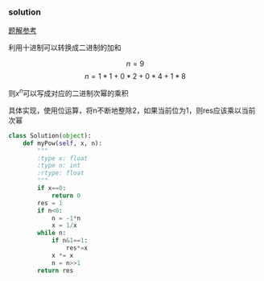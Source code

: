 ### solution

[题解参考](https://leetcode-cn.com/problems/shu-zhi-de-zheng-shu-ci-fang-lcof/solution/mian-shi-ti-16-shu-zhi-de-zheng-shu-ci-fang-kuai-s/)

利用十进制可以转换成二进制的加和

$$n = 9$$
$$n = 1*1 + 0*2 + 0*4 + 1*8$$

则$x^n$可以写成对应的二进制次幂的乘积

具体实现，使用位运算，将n不断地整除2，如果当前位为1，则res应该乘以当前次幂

```python
class Solution(object):
    def myPow(self, x, n):
        """
        :type x: float
        :type n: int
        :rtype: float
        """
        if x==0:
            return 0
        res = 1
        if n<0:
            n = -1*n
            x = 1/x
        while n:
            if n&1==1:
                res*=x
            x *= x
            n = n>>1
        return res
```